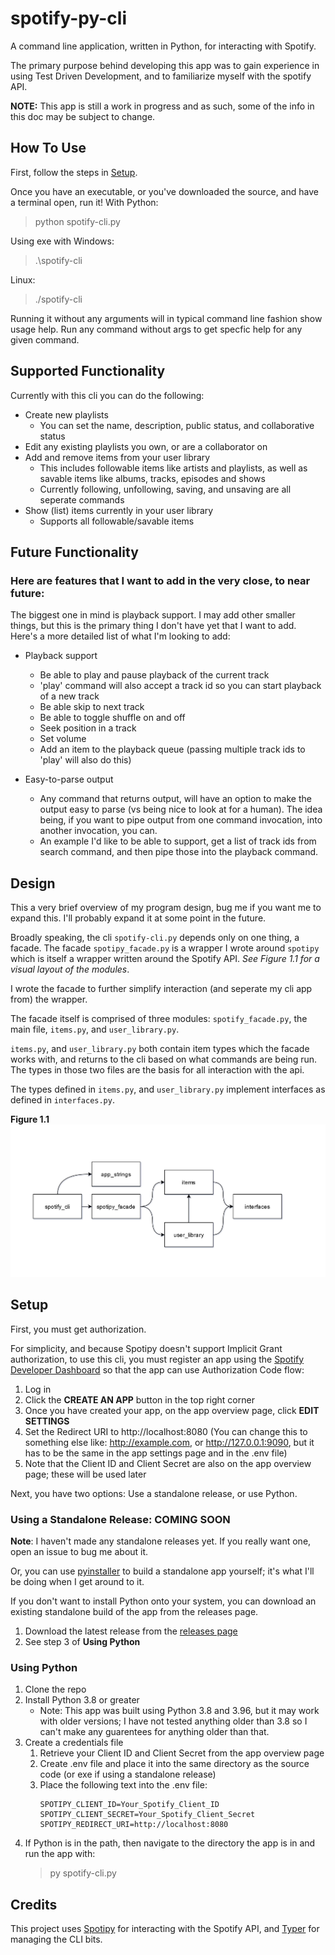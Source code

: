 # spotify-py-cli

A command line application, written in Python, for interacting with Spotify. 

The primary purpose behind developing this app was to gain experience in using Test Driven Development, and to familiarize myself with the spotify API.

**NOTE:** This app is still a work in progress and as such, some of the info in this doc may be subject to change.

## How To Use
First, follow the steps in [Setup](#setup).

Once you have an executable, or you've downloaded the source, and have a terminal open, run it!
With Python:
> python spotify-cli.py 

Using exe with Windows:
> .\spotify-cli 

Linux:
> ./spotify-cli 

Running it without any arguments will in typical command line fashion show usage help. Run any command without args to get specfic help for any given command.

## Supported Functionality
Currently with this cli you can do the following:
* Create new playlists
    * You can set the name, description, public status, and collaborative status
* Edit any existing playlists you own, or are a collaborator on 
* Add and remove items from your user library
    * This includes followable items like artists and playlists, as well as savable items like albums, tracks, episodes and shows
    * Currently following, unfollowing, saving, and unsaving are all seperate commands
* Show (list) items currently in your user library 
    * Supports all followable/savable items

## Future Functionality 
### Here are features that I want to add in the very close, to near future:
The biggest one in mind is playback support. I may add other smaller things, but this is the primary thing I don't have yet that I want to add. Here's a more detailed list of what I'm looking to add:
* Playback support
    * Be able to play and pause playback of the current track
    * 'play' command will also accept a track id so you can start playback of a new track
    * Be able skip to next track
    * Be able to toggle shuffle on and off
    * Seek position in a track 
    * Set volume
    * Add an item to the playback queue (passing multiple track ids to 'play' will also do this)

* Easy-to-parse output
    * Any command that returns output, will have an option to make the output easy to parse (vs being nice to look at for a human). The idea being, if you want to pipe output from one command invocation, into another invocation, you can. 
    * An example I'd like to be able to support, get a list of track ids from search command, and then pipe those into the playback command.

## Design

This a very brief overview of my program design, bug me if you want me to expand this. I'll probably expand it at some point in the future.

Broadly speaking, the cli `spotify-cli.py` depends only on one thing, a facade. The facade `spotipy_facade.py` is a wrapper I wrote around `spotipy` which is itself a wrapper written around the Spotify API. _See Figure 1.1 for a visual layout of the modules_.

I wrote the facade to further simplify interaction (and seperate my cli app from) the wrapper. 

The facade itself is comprised of three modules: `spotify_facade.py`, the main file, `items.py`, and `user_library.py`. 

`items.py`, and `user_library.py` both contain item types which the facade works with, and returns to the cli based on what commands are being run. The types in those two files are the basis for all interaction with the api.

The types defined in `items.py`, and `user_library.py` implement interfaces as defined in `interfaces.py`. 

**Figure 1.1**
![fig1.1](img/module_layout.png)

## Setup 

First, you must get authorization.

For simplicity, and because Spotipy doesn't support Implicit Grant authorization, to use this cli, you must register an app using the [Spotify Developer Dashboard](https://developer.spotify.com/dashboard/applications) so that the app can use Authorization Code flow:
1. Log in 
2. Click the **CREATE AN APP** button in the top right corner 
3. Once you have created your app, on the app overview page, click **EDIT SETTINGS**
4. Set the Redirect URI to http://localhost:8080 (You can change this to something else like: http://example.com, or http://127.0.0.1:9090, but it has to be the same in the app settings page and in the .env file)
5. Note that the Client ID and Client Secret are also on the app overview page; these will be used later

Next, you have two options: Use a standalone release, or use Python.
### Using a Standalone Release: COMING SOON
**Note**: I haven't made any standalone releases yet. If you really want one, open an issue to bug me about it.

Or, you can use [pyinstaller](https://www.pyinstaller.org/) to build a standalone app yourself; it's what I'll be doing when I get around to it.

If you don't want to install Python onto your system, you can download an existing standalone build of the app from the releases page.
1. Download the latest release from the [releases page](TODO_Insert_LINK)
2. See step 3 of **Using Python**
### Using Python
1. Clone the repo 
2. Install Python 3.8 or greater 
    * Note: This app was built using Python 3.8 and 3.96, but it may work with older versions; I have not tested anything older than 3.8 so I can't make any guarentees for anything older than that.
3. Create a credentials file 
    1. Retrieve your Client ID and Client Secret from the app overview page
    2. Create .env file and place it into the same directory as the source code (or exe if using a standalone release)
    3. Place the following text into the .env file:
        ```
        SPOTIPY_CLIENT_ID=Your_Spotify_Client_ID
        SPOTIPY_CLIENT_SECRET=Your_Spotify_Client_Secret
        SPOTIPY_REDIRECT_URI=http://localhost:8080
        ``` 
4. If Python is in the path, then navigate to the directory the app is in and run the app with:
    > py spotify-cli.py 

## Credits
This project uses [Spotipy](https://spotipy.readthedocs.io/en/2.19.0/) for interacting with the Spotify API, 
and [Typer](https://typer.tiangolo.com/) for managing the CLI bits.
